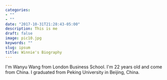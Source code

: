 ```yaml
---
categories:
- ""
- ""
date: "2017-10-31T21:28:43-05:00"
description: This is me
draft: false
image: pic10.jpg
keywords: ""
slug: ipsum
title: Winnie's Biography
---
```


I'm Wanyu Wang from London Business School. I'm 22 years old and come from China. I graduated from Peking University in Beijing, China.
